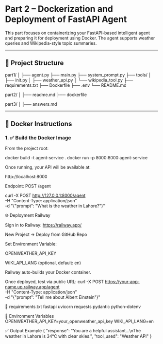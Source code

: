 # Part 2 – Dockerization and Deployment of FastAPI Agent

This part focuses on containerizing your FastAPI-based intelligent agent and preparing it for deployment using Docker. The agent supports weather queries and Wikipedia-style topic summaries.

---

## 🚀 Project Structure

part1/
│
├── agent.py
├── main.py
├── system_prompt.py
├── tools/
│ ├── init.py
│ ├── weather_api.py
│ └── wikipedia_tool.py
├── requirements.txt
├── Dockerfile
├── .env
└── README.md

part2/
│
├── readme.md
├── dockerfile


part3/
│
├── answers.md

---

## 🐳 Docker Instructions

### 1. ✅ Build the Docker Image

From the project root:

docker build -t agent-service .
docker run -p 8000:8000 agent-service

Once running, your API will be available at:

http://localhost:8000

Endpoint: POST /agent

curl -X POST http://127.0.0.1:8000/agent \
  -H "Content-Type: application/json" \
  -d "{\"prompt\": \"What is the weather in Lahore?\"}"

 🌐 Deployment
 Railway

Sign in to Railway: https://railway.app/

New Project → Deploy from GitHub Repo

Set Environment Variable:

OPENWEATHER_API_KEY

WIKI_API_LANG (optional, default: en)

Railway auto-builds your Docker container.

Once deployed, test via public URL:
curl -X POST https://your-app-name.up.railway.app/agent \
  -H "Content-Type: application/json" \
  -d "{\"prompt\": \"Tell me about Albert Einstein\"}"


🧾 requirements.txt
  	fastapi
	uvicorn
	requests
	pydantic
	python-dotenv

🔐 Environment Variables
OPENWEATHER_API_KEY=your_openweather_api_key
WIKI_API_LANG=en

✅ Output Example
{
  "response": "You are a helpful assistant...\nThe weather in Lahore is 34°C with clear skies.",
  "tool_used": "Weather API"
}
